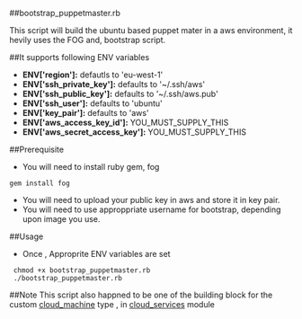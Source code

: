 ##bootstrap_puppetmaster.rb

This script will build the ubuntu based puppet mater in a aws environment, it hevily uses the FOG and, bootstrap script.


##It supports following ENV variables 
- **ENV['region']:**                defautls to 'eu-west-1'
- **ENV['ssh_private_key']:**       defaults to '~/.ssh/aws'
- **ENV['ssh_public_key']:**        defaults to '~/.ssh/aws.pub'
- **ENV['ssh_user']:**              defaults to 'ubuntu'
- **ENV['key_pair']:**              defaults to 'aws'
- **ENV['aws_access_key_id']:**     YOU_MUST_SUPPLY_THIS
- **ENV['aws_secret_access_key']:** YOU_MUST_SUPPLY_THIS

##Prerequisite
- You will need to install ruby gem, fog 
``` 
gem install fog 
```
- You will need to upload your public key in aws and store it in key pair.
- You will need to use approppriate username for bootstrap, depending upon image you use.

##Usage
- Once , Approprite ENV variables are set 
```
 chmod +x bootstrap_puppetmaster.rb
 ./bootstrap_puppetmaster.rb
```
##Note
 This script also happned to be one of the building block for the custom [cloud_machine](https://github.com/dvadgama/cloud_services/tree/master/lib/puppet) type , in [cloud_services](https://github.com/dvadgama/cloud_services) module
